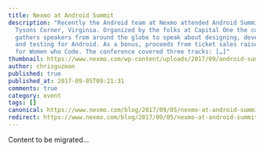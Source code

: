 ```yaml
---
title: Nexmo at Android Summit
description: "Recently the Android team at Nexmo attended Android Summit in
  Tysons Corner, Virginia. Organized by the folks at Capital One the conference
  gathers speakers from around the globe to speak about designing, developing,
  and testing for Android. As a bonus, proceeds from ticket sales raised $6000
  for Women who Code. The conference covered three tracks: […]"
thumbnail: https://www.nexmo.com/wp-content/uploads/2017/09/android-summit.jpg
author: chrisguzman
published: true
published_at: 2017-09-05T09:21:31
comments: true
category: event
tags: []
canonical: https://www.nexmo.com/blog/2017/09/05/nexmo-at-android-summit-dr
redirect: https://www.nexmo.com/blog/2017/09/05/nexmo-at-android-summit-dr
---
```

Content to be migrated...